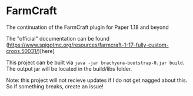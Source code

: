 # FarmCraft

The continuation of the FarmCraft plugin for Paper 1.18 and beyond

The "official" documentation can be found (https://www.spigotmc.org/resources/farmcraft-1-17-fully-custom-crops.50031/)[here]

This project can be built via `java -jar brachyura-bootstrap-0.jar build`. The output jar will be located in the build/libs folder.

Note: this project will not recieve updates if I do not get nagged about this. So if something breaks, create an issue!
